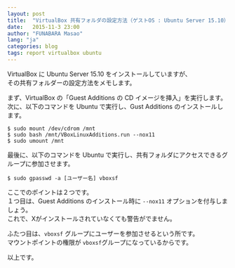 ```yaml
---
layout: post
title:  "VirtualBox 共有フォルダの設定方法（ゲストOS : Ubuntu Server 15.10）"
date:   2015-11-3 23:00
author: "FUNABARA Masao"
lang: "ja"
categories: blog
tags: report virtualbox ubuntu
---
```


VirtualBox に Ubuntu Server 15.10 をインストールしていますが、  
その共有フォルダーの設定方法をメモします。

まず、VirtualBox の「Guest Additions の CD イメージを挿入」を実行します。  
次に、以下のコマンドを Ubuntu で実行し、Gust Additions のインストールします。  

~~~ shell
$ sudo mount /dev/cdrom /mnt
$ sudo bash /mnt/VBoxLinuxAdditions.run --nox11
$ sudo umount /mnt
~~~

最後に、以下のコマンドを Ubuntu で実行し、共有フォルダにアクセスできるグループに参加させます。

~~~ shell
$ sudo gpasswd -a [ユーザー名] vboxsf
~~~

ここでのポイントは２つです。  
１つ目は、Guest Additions のインストール時に ```--nox11``` オプションを付与しましょう。  
これで、Xがインストールされていなくても警告がでません。

ふたつ目は、```vboxsf``` グループにユーザーを参加させるという所です。  
マウントポイントの権限が ```vboxsf```グループになっているからです。

以上です。